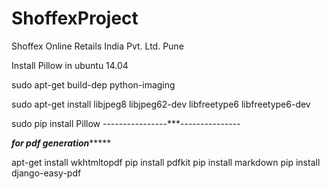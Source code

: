 # ShoffexProject
Shoffex Online Retails India Pvt. Ltd. Pune

Install Pillow in ubuntu 14.04

sudo apt-get build-dep python-imaging

sudo apt-get install libjpeg8 libjpeg62-dev libfreetype6 libfreetype6-dev

sudo pip install Pillow
----------------***---------------

***********for pdf generation****************

apt-get install wkhtmltopdf
pip install pdfkit
pip install markdown
pip install django-easy-pdf


